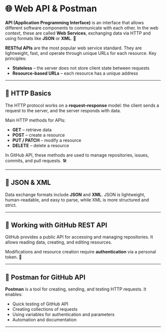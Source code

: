 # 🌐 Web API & Postman

**API (Application Programming Interface)** is an interface that allows different software components to communicate with each other. In the web context, these are called **Web Services**, exchanging data via HTTP and using formats like **JSON** or **XML**. 📡

**RESTful APIs** are the most popular web service standard. They are lightweight, fast, and operate through unique URLs for each resource. Key principles:

* **Stateless** – the server does not store client state between requests
* **Resource-based URLs** – each resource has a unique address

---

## 🔹 HTTP Basics

The HTTP protocol works on a **request–response** model: the client sends a request to the server, and the server responds with data.

Main HTTP methods for APIs:

* **GET** – retrieve data
* **POST** – create a resource
* **PUT / PATCH** – modify a resource
* **DELETE** – delete a resource

In GitHub API, these methods are used to manage repositories, issues, commits, and pull requests. 🛠️

---

## 🔹 JSON & XML

Data exchange formats include **JSON** and **XML**. JSON is lightweight, human-readable, and easy to parse, while XML is more structured and strict.

---

## 🔹 Working with GitHub REST API

GitHub provides a public API for accessing and managing repositories. It allows reading data, creating, and editing resources.

Modifications and resource creation require **authentication** via a personal token. 🔑

---

## 🔹 Postman for GitHub API

**Postman** is a tool for creating, sending, and testing HTTP requests. It enables:

* Quick testing of GitHub API
* Creating collections of requests
* Using variables for authentication and parameters
* Automation and documentation

---
